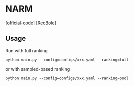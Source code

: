 

# NARM

[[official-code](https://github.com/lijingsdu/sessionRec_NARM)]
[[RecBole](https://github.com/RUCAIBox/RecBole/blob/master/recbole/model/sequential_recommender/narm.py)]


## Usage

Run with full ranking

    python main.py --config=configs/xxx.yaml --ranking=full

or with sampled-based ranking

    python main.py --config=configs/xxx.yaml --ranking=pool